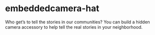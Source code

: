# embeddedcamera-hat
Who get’s to tell the stories in our communities? You can build a hidden camera accessory to help tell the real stories in your neighborhood.

